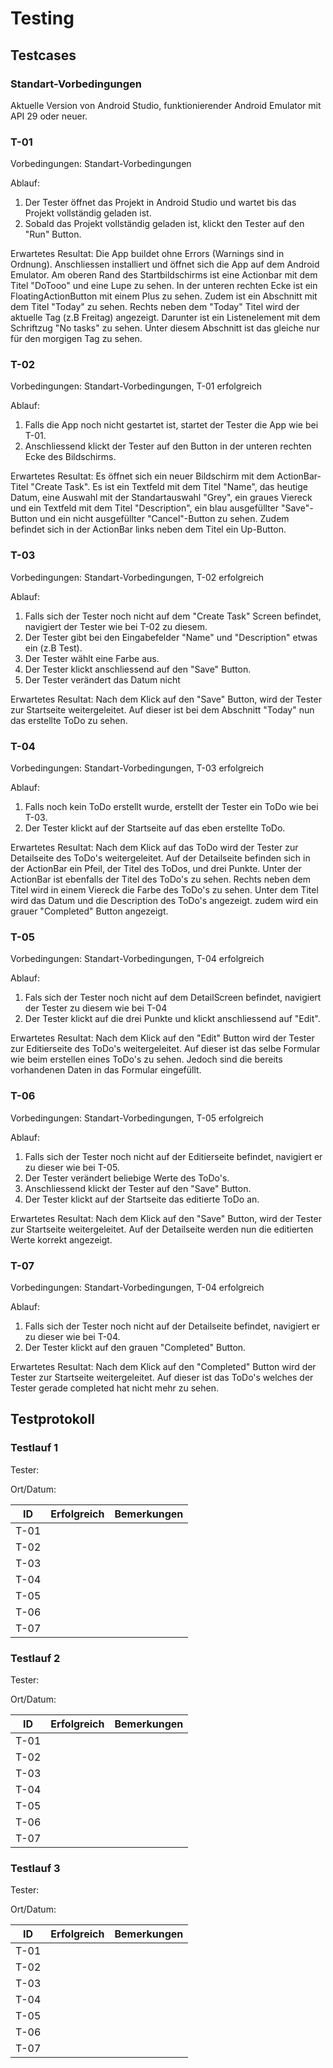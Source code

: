 # Testing

## Testcases

### Standart-Vorbedingungen

Aktuelle Version von Android Studio, funktionierender Android Emulator mit API 29 oder neuer.

### T-01

Vorbedingungen: Standart-Vorbedingungen

Ablauf:

1. Der Tester öffnet das Projekt in Android Studio und wartet bis das Projekt vollständig geladen ist.
2. Sobald das Projekt vollständig geladen ist, klickt den Tester auf den "Run" Button.

Erwartetes Resultat: Die App buildet ohne Errors (Warnings sind in Ordnung). Anschliessen installiert und öffnet sich die App auf dem Android Emulator. Am oberen Rand des Startbildschirms ist eine Actionbar mit dem Titel "DoTooo" und eine Lupe zu sehen. In der unteren rechten Ecke ist ein FloatingActionButton mit einem Plus zu sehen. Zudem ist ein Abschnitt mit dem Titel "Today" zu sehen. Rechts neben dem "Today" Titel wird der aktuelle Tag (z.B Freitag) angezeigt. Darunter ist ein Listenelement mit dem Schriftzug "No tasks" zu sehen. Unter diesem Abschnitt ist das gleiche nur für den morgigen Tag zu sehen.

### T-02

Vorbedingungen: Standart-Vorbedingungen, T-01 erfolgreich

Ablauf:

1. Falls die App noch nicht gestartet ist, startet der Tester die App wie bei T-01.
2. Anschliessend klickt der Tester auf den Button in der unteren rechten Ecke des Bildschirms.

Erwartetes Resultat: Es öffnet sich ein neuer Bildschirm mit dem ActionBar-Titel "Create Task". Es ist ein Textfeld mit dem Titel "Name", das heutige Datum, eine Auswahl mit der Standartauswahl "Grey", ein graues Viereck und ein Textfeld mit dem Titel "Description", ein blau ausgefüllter "Save"-Button und ein nicht ausgefüllter "Cancel"-Button zu sehen. Zudem befindet sich in der ActionBar links neben dem Titel ein Up-Button.

### T-03

Vorbedingungen: Standart-Vorbedingungen, T-02 erfolgreich

Ablauf:

1. Falls sich der Tester noch nicht auf dem "Create Task" Screen befindet, navigiert der Tester wie bei T-02 zu diesem.
2. Der Tester gibt bei den Eingabefelder "Name" und "Description" etwas ein (z.B Test).
3. Der Tester wählt eine Farbe aus.
4. Der Tester klickt anschliessend auf den "Save" Button.
5. Der Tester verändert das Datum nicht

Erwartetes Resultat: Nach dem Klick auf den "Save" Button, wird der Tester zur Startseite weitergeleitet. Auf dieser ist bei dem Abschnitt "Today" nun das erstellte ToDo zu sehen.

### T-04

Vorbedingungen: Standart-Vorbedingungen, T-03 erfolgreich

Ablauf:

1. Falls noch kein ToDo erstellt wurde, erstellt der Tester ein ToDo wie bei T-03.
2. Der Tester klickt auf der Startseite auf das eben erstellte ToDo.

Erwartetes Resultat: Nach dem Klick auf das ToDo wird der Tester zur Detailseite des ToDo's weitergeleitet. Auf der Detailseite befinden sich in der ActionBar ein Pfeil, der Titel des ToDos, und drei Punkte. Unter der ActionBar ist ebenfalls der Titel des ToDo's zu sehen. Rechts neben dem Titel wird in einem Viereck die Farbe des ToDo's zu sehen. Unter dem Titel wird das Datum und die Description des ToDo's angezeigt. zudem wird ein grauer "Completed" Button angezeigt.

### T-05

Vorbedingungen: Standart-Vorbedingungen, T-04 erfolgreich

Ablauf:

1. Fals sich der Tester noch nicht auf dem DetailScreen befindet, navigiert der Tester zu diesem wie bei T-04
2. Der Tester klickt auf die drei Punkte und klickt anschliessend auf "Edit".

Erwartetes Resultat: Nach dem Klick auf den "Edit" Button wird der Tester zur Editierseite des ToDo's weitergeleitet. Auf dieser ist das selbe Formular wie beim erstellen eines ToDo's zu sehen. Jedoch sind die bereits vorhandenen Daten in das Formular eingefüllt.

### T-06

Vorbedingungen: Standart-Vorbedingungen, T-05 erfolgreich

Ablauf:

1. Falls sich der Tester noch nicht auf der Editierseite befindet, navigiert er zu dieser wie bei T-05.
2. Der Tester verändert beliebige Werte des ToDo's.
3. Anschliessend klickt der Tester auf den "Save" Button.
4. Der Tester klickt auf der Startseite das editierte ToDo an.

Erwartetes Resultat: Nach dem Klick auf den "Save" Button, wird der Tester zur Startseite weitergeleitet. Auf der Detailseite werden nun die editierten Werte korrekt angezeigt.

### T-07

Vorbedingungen: Standart-Vorbedingungen, T-04 erfolgreich

Ablauf:

1. Falls sich der Tester noch nicht auf der Detailseite befindet, navigiert er zu dieser wie bei T-04.
2. Der Tester klickt auf den grauen "Completed" Button.

Erwartetes Resultat: Nach dem Klick auf den "Completed" Button wird der Tester zur Startseite weitergeleitet. Auf dieser ist das ToDo's welches der Tester gerade completed hat nicht mehr zu sehen.

## Testprotokoll

### Testlauf 1

Tester:

Ort/Datum:

ID   |Erfolgreich|Bemerkungen
| --- | --- | ---|
T-01  |     |
T-02  |     |
T-03  |     |
T-04  |     |
T-05  |     |
T-06  |     |
T-07  |     |

### Testlauf 2

Tester:

Ort/Datum:

ID   |Erfolgreich|Bemerkungen
| --- | --- | ---|
T-01  |     |
T-02  |     |
T-03  |     |
T-04  |     |
T-05  |     |
T-06  |     |
T-07  |     |

### Testlauf 3

Tester:

Ort/Datum:

ID   |Erfolgreich|Bemerkungen
| --- | --- | ---|
T-01  |     |
T-02  |     |
T-03  |     |
T-04  |     |
T-05  |     |
T-06  |     |
T-07  |     |
